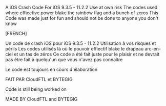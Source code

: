A iOS Crash Code For iOS 9.3.5 - 11.2.2 Use at own risk
The codes used where effiective power blake the rainbow flag and a bunch of zeros
This Code was made just for fun and should not be done to anyone you don't know 


[FRENCH] 

Un code de crash iOS pour iOS 9.3.5 - 11.2.2 Utilisation à vos risques et périls Les codes utilisés là où le pouvoir effiectif blake le drapeau arc-en-ciel et un tas de zéros Ce code a été fait juste pour le plaisir et ne devrait pas être fait à quelqu'un que vous n'avez pas connaître

Le code est toujours en cours d'élaboration

FAIT PAR CloudFTL et BYTEGIG

Code is still being worked on


MADE BY CloudFTL and BYTEGIG

